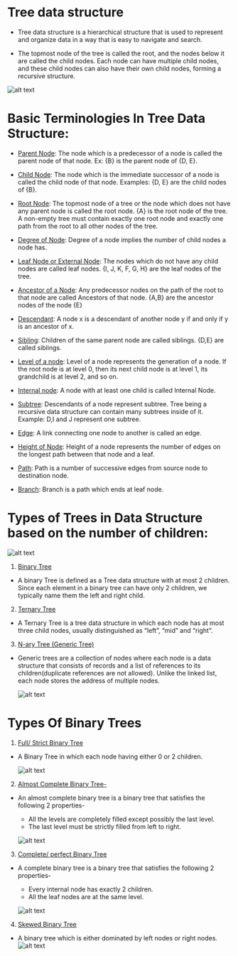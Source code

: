 # Tree data structure

- Tree data structure is a hierarchical structure that is used to represent and organize data in a way that is easy to navigate and search.

- The topmost node of the tree is called the root, and the nodes below it are called the child nodes. Each node can have multiple child nodes, and these child nodes can also have their own child nodes, forming a recursive structure.

![alt text](images/Introduction-to-tree-.webp)

# Basic Terminologies In Tree Data Structure:

- <u>Parent Node</u>: The node which is a predecessor of a node is called the parent node of that node. Ex: {B} is the parent node of {D, E}.

- <u>Child Node</u>: The node which is the immediate successor of a node is called the child node of that node. Examples: {D, E} are the child nodes of {B}.

- <u>Root Node</u>: The topmost node of a tree or the node which does not have any parent node is called the root node. {A} is the root node of the tree. A non-empty tree must contain exactly one root node and exactly one path from the root to all other nodes of the tree.

- <u>Degree of Node</u>: Degree of a node implies the number of child nodes a node has.

- <u>Leaf Node or External Node</u>: The nodes which do not have any child nodes are called leaf nodes. {I, J, K, F, G, H} are the leaf nodes of the tree.

- <u>Ancestor of a Node</u>: Any predecessor nodes on the path of the root to that node are called Ancestors of that node. {A,B} are the ancestor nodes of the node {E}

- <u>Descendant</u>: A node x is a descendant of another node y if and only if y is an ancestor of x.

- <u>Sibling</u>: Children of the same parent node are called siblings. {D,E} are called siblings.

- <u>Level of a node</u>: Level of a node represents the generation of a node. If the root node is at level 0, then its next child node is at level 1, its grandchild is at level 2, and so on.

- <u>Internal node</u>: A node with at least one child is called Internal Node.

- <u>Subtree</u>: Descendants of a node represent subtree. Tree being a recursive data structure can contain many subtrees inside of it. Example: D,I and J represent one subtree.

- <u>Edge</u>: A link connecting one node to another is called an edge.

- <u>Height of Node</u>: Height of a node represents the number of edges on the longest path between that node and a leaf.

- <u>Path</u>: Path is a number of successive edges from source node to destination node.

- <u>Branch</u>: Branch is a path which ends at leaf node.

# Types of Trees in Data Structure based on the number of children:

![alt text](images/typoes1.png)

1. <u>Binary Tree</u>

- A binary Tree is defined as a Tree data structure with at most 2 children. Since each element in a binary tree can have only 2 children, we typically name them the left and right child.

2. <u>Ternary Tree</u>

- A Ternary Tree is a tree data structure in which each node has at most three child nodes, usually distinguished as “left”, “mid” and “right”.

3. <u>N-ary Tree (Generic Tree)</u>

- Generic trees are a collection of nodes where each node is a data structure that consists of records and a list of references to its children(duplicate references are not allowed). Unlike the linked list, each node stores the address of multiple nodes.

  ![alt text](images/Nary-300x277.png)

# Types Of Binary Trees

1. <u>Full/ Strict Binary Tree</u>

- A Binary Tree in which each node having either 0 or 2 children.

  ![alt text](images/full.png)

2. <u>Almost Complete Binary Tree-</u>

- An almost complete binary tree is a binary tree that satisfies the following 2 properties-

  - All the levels are completely filled except possibly the last level.
  - The last level must be strictly filled from left to right.

  ![alt text](images/Almost-Complete-Binary-Tree-Example.png)

3. <u>Complete/ perfect Binary Tree</u>

- A complete binary tree is a binary tree that satisfies the following 2 properties-

  - Every internal node has exactly 2 children.
  - All the leaf nodes are at the same level.

  ![alt text](images/Complete-Binary-Tree-Perfect-Binary-Tree-Example.png)

4. <u>Skewed Binary Tree</u>

- A binary tree which is either dominated by left nodes or right nodes.
  ![alt text](images/Skewed-Binary-Tree-Example.png)
